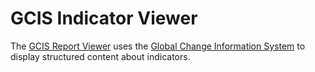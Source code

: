 GCIS Indicator Viewer
===================

The [GCIS Report Viewer](http://bduggan.github.io/gcis-indicator-viewer/)
uses the [Global Change Information System](http://data.globalchange.gov)
to display structured content about indicators.

